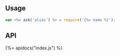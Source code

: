 ## Usage

```js
var <%= ask('alias') %> = require('{%= name %}');
```

## API
{%= apidocs("index.js") %}
